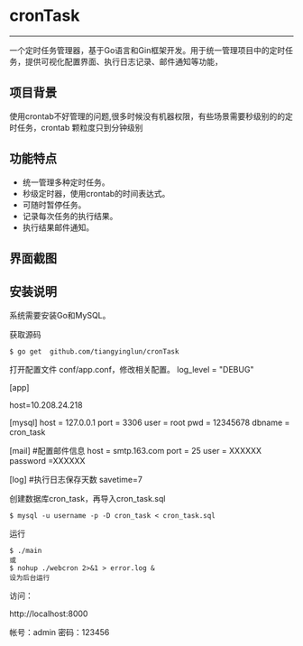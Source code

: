 # cronTask
------------

一个定时任务管理器，基于Go语言和Gin框架开发。用于统一管理项目中的定时任务，提供可视化配置界面、执行日志记录、邮件通知等功能， 

## 项目背景

使用crontab不好管理的问题,很多时候没有机器权限，有些场景需要秒级别的的定时任务，crontab 颗粒度只到分钟级别

## 功能特点

* 统一管理多种定时任务。
* 秒级定时器，使用crontab的时间表达式。
* 可随时暂停任务。
* 记录每次任务的执行结果。
* 执行结果邮件通知。

## 界面截图

 


## 安装说明

系统需要安装Go和MySQL。

获取源码

	$ go get  github.com/tiangyinglun/cronTask

打开配置文件 conf/app.conf，修改相关配置。
log_level = "DEBUG"

[app]

host=10.208.24.218

[mysql]
host = 127.0.0.1
port = 3306
user = root
pwd = 12345678
dbname = cron_task


[mail] #配置邮件信息
host = smtp.163.com
port = 25
user = XXXXXX
password =XXXXXX

[log]
#执行日志保存天数
savetime=7

创建数据库cron_task，再导入cron_task.sql

	$ mysql -u username -p -D cron_task < cron_task.sql

运行

	$ ./main
	或
	$ nohup ./webcron 2>&1 > error.log &
	设为后台运行

访问：

http://localhost:8000

帐号：admin
密码：123456